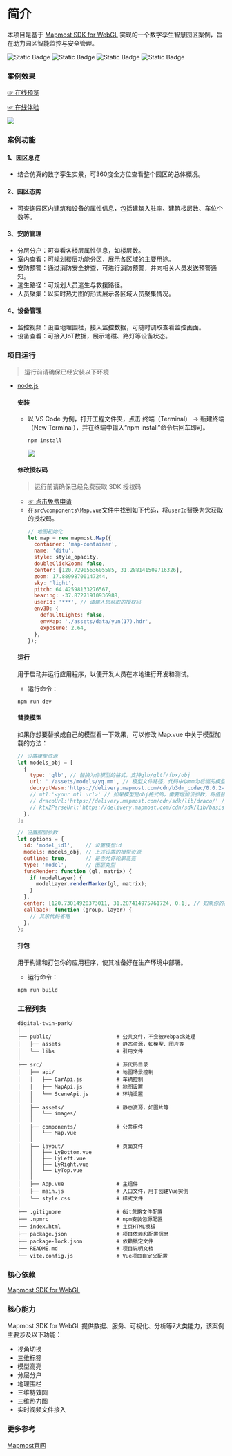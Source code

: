 # 简介

本项目是基于 [Mapmost SDK for WebGL](https://www.mapmost.com/#/layout/webgl/home/) 实现的一个数字孪生智慧园区案例，旨在助力园区智能监控与安全管理。

![Static Badge](https://img.shields.io/badge/Author-Mapmost-blue)
![Static Badge](https://img.shields.io/badge/%40mapmost%2Fmapmost--webgl-9.2.0-green)
![Static Badge](https://img.shields.io/badge/Language-vue/javascript-green)
![Static Badge](<https://img.shields.io/badge/License-MIT-rgb(245%2C%20128%2C%2066)>)

### 案例效果

[☞ 在线预览](https://www.bilibili.com/video/BV1d3q1YXEYu/)

[☞ 在线体验](https://delivery.mapmost.com/cdn/park/dist/index.html)

<img src='./public/assets/scene.png'>

### 案例功能

#### 1、园区总览
- 结合仿真的数字孪生实景，可360度全方位查看整个园区的总体概况。

#### 2、园区态势
- 可查询园区内建筑和设备的属性信息，包括建筑入驻率、建筑楼层数、车位个数等。

#### 3、安防管理
- 分层分户：可查看各楼层属性信息，如楼层数。
- 室内查看：可规划楼层功能分区，展示各区域的主要用途。
- 安防预警：通过消防安全排查，可进行消防预警，并向相关人员发送预警通知。
- 逃生路径：可规划人员逃生与救援路径。
- 人员聚集：以实时热力图的形式展示各区域人员聚集情况。

#### 4、设备管理
- 监控视频：设置地理围栏，接入监控数据，可随时调取查看监控画面。
- 设备查看：可接入IoT数据，展示地磁、路灯等设备状态。

### 项目运行

> 运行前请确保已经安装以下环境

- [node.js](http://www.nodejs.com.cn/)

  #### 安装
  - 以 VS Code 为例，打开工程文件夹，点击 终端（Terminal） -> 新建终端（New Terminal），并在终端中输入“npm install”命令后回车即可。
  
    ```
    npm install
    ```
    
    <img src='./public/assets/images/vs01.png'>

  #### 修改授权码

  > 运行前请确保已经免费获取 SDK 授权码

  - [☞ 点击免费申请](https://www.mapmost.com/#/productApply/webgl/?source_inviter=nqLdqFJp)
  - 在`src\components\Map.vue`文件中找到如下代码，将`userId`替换为您获取的授权码。
    ```js
    // 地图初始化
    let map = new mapmost.Map({
      container: 'map-container',
      name: 'ditu',
      style: style_opacity,
      doubleClickZoom: false,
      center: [120.7290563605585, 31.288141509716326],
      zoom: 17.88998700147244,
      sky: 'light',
      pitch: 64.42598133276567,
      bearing: -37.87271910936988,
      userId: '***', // 请输入您获取的授权码
      env3D: {
        defaultLights: false,
        envMap: './assets/data/yun(17).hdr',
        exposure: 2.64,
      },
    });
    ```

  #### 运行
  用于启动并运行应用程序，以便开发人员在本地进行开发和测试。
  - 运行命令：
  ```
  npm run dev
  ```

  #### 替换模型
  如果你想要替换成自己的模型看一下效果，可以修改 Map.vue 中关于模型加载的方法：
  ```js
  // 设置模型资源
  let models_obj = [
    {
      type: 'glb', // 替换为你模型的格式，支持glb/gltf/fbx/obj
      url: './assets/models/yq.mm', // 模型文件路径，代码中以mm为后缀的模型文件是基于glb模型的Mapmost加密文件，需与decryptWasm参数配套使用
      decryptWasm:'https://delivery.mapmost.com/cdn/b3dm_codec/0.0.2-alpha/sdk_b3dm_codec_wasm_bg_opt.wasm',  // Mapmost加密模型的配置参数，非Mapmost加密模型加载无需设置该参数
      // mtl:'<your mtl url>' // 如果模型是obj格式的，需要增加该参数，将值替换为你模型材质的文件路径
      // dracoUrl:'https://delivery.mapmost.com/cdn/sdk/lib/draco/' // 如果模型是glb/gltf格式的，又经过几何压缩的，需要添加该参数进行解压
      // ktx2ParseUrl:'https://delivery.mapmost.com/cdn/sdk/lib/basis/' // 如果模型是glb/gltf格式的，又经过ktx2纹理压缩的，需要添加该参数进行解压
    },
  ];

  // 设置图层参数
  let options = {
    id: 'model_id1',    // 设置模型id
    models: models_obj, // 上述设置的模型资源
    outline: true,      // 是否允许轮廓高亮
    type: 'model',      // 图层类型
    funcRender: function (gl, matrix) {
      if (modelLayer) {
        modelLayer.renderMarker(gl, matrix);
      }
    },
    center: [120.73014920373011, 31.287414975761724, 0.1], // 如果你的模型有中心点坐标，则替换，如果没有，可以不变
    callback: function (group, layer) {
      // 其余代码省略
    },
  };
  ```

  #### 打包
  用于构建和打包你的应用程序，使其准备好在生产环境中部署。
  - 运行命令：
  ```
  npm run build
  ```

  ### 工程列表
  ``` shell
  digital-twin-park/
  │
  ├── public/                     # 公共文件，不会被Webpack处理
  │   ├── assets                  # 静态资源，如模型、图片等
  │   └── libs                    # 引用文件
  │
  ├── src/                        # 源代码目录
  │   ├── api/                    # 地图场景控制
  │   │   ├── CarApi.js           # 车辆控制
  │   │   ├── MapApi.js           # 地图设置
  │   │   └── SceneApi.js         # 环境设置
  │   │
  │   ├── assets/                 # 静态资源，如图片等
  │   │   └── images/
  │   │
  │   ├── components/             # 公共组件
  │   │   └── Map.vue
  │   │
  │   ├── layout/                 # 页面文件
  │   │   ├── LyBottom.vue
  │   │   ├── LyLeft.vue
  │   │   ├── LyRight.vue
  │   │   └── LyTop.vue
  │   │
  │   ├── App.vue                 # 主组件
  │   ├── main.js                 # 入口文件，用于创建Vue实例
  │   └── style.css               # 样式文件
  │
  ├── .gitignore                  # Git忽略文件配置
  ├── .npmrc                      # npm安装包源配置
  ├── index.html                  # 主页HTML模板
  ├── package.json                # 项目依赖和配置信息
  ├── package-lock.json           # 依赖锁定文件
  ├── README.md                   # 项目说明文档
  └── vite.config.js              # Vue项目自定义配置
  ```

### 核心依赖

[Mapmost SDK for WebGL](https://www.mapmost.com/mapmost_docs/webgl/latest/docs/intro?source_inviter=nqLdqFJp)
  
### 核心能力
Mapmost SDK for WebGL 提供数据、服务、可视化、分析等7大类能力，该案例主要涉及以下功能：
- 视角切换
- 三维标签
- 模型高亮
- 分层分户
- 地理围栏
- 三维特效圆
- 三维热力图
- 实时视频文件接入

### 更多参考

[Mapmost官网](https://www.mapmost.com/#/?source_inviter=nqLdqFJp)